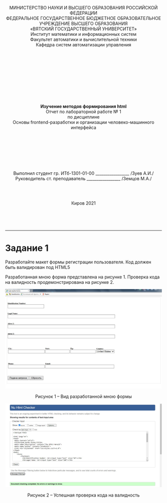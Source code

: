 <p align ="center">МИНИСТЕРСТВО НАУКИ И ВЫСШЕГО ОБРАЗОВАНИЯ РОССИЙСКОЙ ФЕДЕРАЦИИ<br>
ФЕДЕРАЛЬНОЕ ГОСУДАРСТВЕННОЕ БЮДЖЕТНОЕ ОБРАЗОВАТЕЛЬНОЕ<br> 
УЧРЕЖДЕНИЕ ВЫСШЕГО ОБРАЗОВАНИЯ<br>
«ВЯТСКИЙ ГОСУДАРСТВЕННЫЙ УНИВЕРСИТЕТ»<br>
Институт математики и информационных систем<br>
Факультет автоматики и вычислительной техники<br>
Кафедра систем автоматизации управления<br></p>
<br>
<br>
<br>
<br>
<br>
<br>
<br>
<br>
<br>
<p align= "center"><b>Изучение методов формирования html</b><br>
Отчет по лабораторной работе № 1<br>
по дисциплине<br>
Основы frontend-разработки и организации человеко-машинного интерфейса<br></p>
<br>
<br>
<br>
<br>
<br>
<br>
<p align="center">Выполнил студент гр. ИТб-1301-01-00	        _________________ /Зуев А.И./<br>
Руководитель ст. преподаватель		        _________________ /Земцов М.А./<br></p>
<br>
<br>
<p align="center">Киров 2021</p>
<br>
<br>
<br>
<hr><h1>Задание 1</h1>
<p>Разработайте макет формы регистрации пользователя. Код должен быть валидирован под HTML5</p>
<p>Разработанная мною форма представлена на рисунке 1. Проверка кода на валидность продемонстрирована на рисунке 2.</p>
<p align="center"><a href="B:\информатика\Новая папка\Basic-frontend-dev-labs\lab2"><img src="1.jpg" alt="Рисунок 1"></a>
<p align="center">Рисунок 1 – Вид разработанной мною формы </p>
<p align="center"><a href="B:\информатика\Новая папка\Basic-frontend-dev-labs\lab2"><img src="2.jpg" alt="Рисунок 2"></a>
<p align="center">Рисунок 2 – Успешная проверка кода на валидность </p>